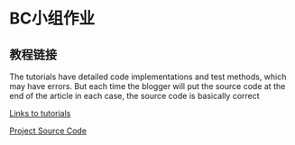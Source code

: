 # BC小组作业

## 教程链接
The tutorials have detailed code implementations and test methods, which may have errors. But each time the blogger will put the source code at the end of the article in each case, the source code is basically correct

[Links to tutorials](https://wangwei.one/categories/blockchain/)

[Project Source Code](https://github.com/wangweiX/blockchain-java)

